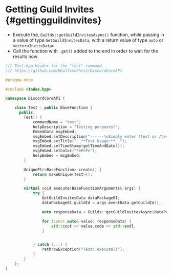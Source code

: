 Getting Guild Invites {#gettingguildinvites}
============
- Execute the, `Guilds::getGuildInvitesAsync()` function, while passing in a value of type `GetGuildInvitesData`, with a return value of type `auto` or `vector<InviteData>`.
- Call the function with `.get()` added to the end in order to wait for the results now.

```cpp
/// Test.hpp-Header for the "test" command.
/// https://github.com/RealTimeChris/DiscordCoreAPI

#pragma once

#include <Index.hpp>

namespace DiscordCoreAPI {

	class Test : public BaseFunction {
	  public:
		Test() {
			commandName = "test";
			helpDescription = "Testing purposes!";
			EmbedData msgEmbed;
			msgEmbed.setDescription("------\nSimply enter !test or /test!\n------");
			msgEmbed.setTitle("__**Test Usage:**__");
			msgEmbed.setTimeStamp(getTimeAndDate());
			msgEmbed.setColor("FeFeFe");
			helpEmbed = msgEmbed;
		}

		UniquePtr<BaseFunction> create() {
			return makeUnique<Test>();
		}

		virtual void execute(BaseFunctionArguments& args) {
			try {
				GetGuildInvitesData dataPackage01;
				dataPackage01.guildId = args.eventData.getGuildId();

				auto responseData = Guilds::getGuildInvitesAsync(dataPackage01).get();

				for (const auto& value: responseData) {
					std::cout << value.code << std::endl;
				}


			} catch (...) {
				rethrowException("Test::execute()");
			}
		}
	};
}


```
